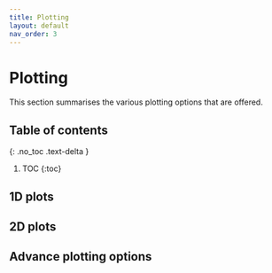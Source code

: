 ```yaml
---
title: Plotting
layout: default
nav_order: 3
---
```


# Plotting
This section summarises the various plotting options that are offered.

## Table of contents
{: .no_toc .text-delta }

1. TOC
{:toc}

## 1D plots

## 2D plots

## Advance plotting options